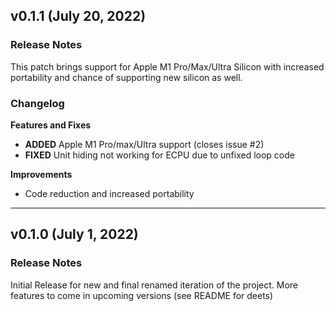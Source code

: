 ## v0.1.1 (July 20, 2022)
### Release Notes
This patch brings support for Apple M1 Pro/Max/Ultra Silicon with increased portability and chance of supporting new silicon as well.

### Changelog
**Features and Fixes**
- **ADDED** Apple M1 Pro/max/Ultra support (closes issue #2)
- **FIXED** Unit hiding not working for ECPU due to unfixed loop code

**Improvements**
- Code reduction and increased portability

___

## v0.1.0 (July 1, 2022)
### Release Notes
Initial Release for new and final renamed iteration of the project. More features to come in upcoming versions (see README for deets)
